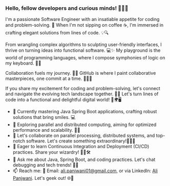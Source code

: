 ### Hello, fellow developers and curious minds! 👋👨‍💻

I'm a passionate Software Engineer with an insatiable appetite for coding and problem-solving. 🚀 When I'm not sipping on coffee ☕️, I'm immersed in crafting elegant solutions from lines of code. 💡🔍

From wrangling complex algorithms to sculpting user-friendly interfaces, I thrive on turning ideas into functional software. 💻✨ My playground is the world of programming languages, where I compose symphonies of logic on my keyboard. 🎹🎵

Collaboration fuels my journey. 👥🤝 GitHub is where I paint collaborative masterpieces, one commit at a time. 🎨👨‍🎨

If you share my excitement for coding and problem-solving, let's connect and navigate the evolving tech landscape together. 🌟🚀 Let's turn lines of code into a functional and delightful digital world! 🌈🌍🖥️

- 🔭 Currently mastering Java Spring Boot applications, crafting robust solutions that bring smiles. 💻
- 🌱 Exploring parallel and distributed computing, aiming for optimized performance and scalability. 🚀🌐
- 👯 Let's collaborate on parallel processing, distributed systems, and top-notch software. Let's create something extraordinary!🤝👨‍💼
- 🤔 Eager to learn Continuous Integration and Deployment (CI/CD) practices. Share your wizardry! 🧙‍♂️🛠️
- 💬 Ask me about Java, Spring Boot, and coding practices. Let's chat debugging and tech trends! 💬🧠
- 📫 Reach me: 🦉 Email: [ali.panjwani01@gmail.com](mailto:panjwani.ali01@gmail.com), or via LinkedIn: [Ali Panjwani](https://linkedin.com/in/ali-panjwani). Let's geek out! 🌐📧
<!--
**Ali-Panjwani/Ali-Panjwani** is a ✨ _special_ ✨ repository because its `README.md` (this file) appears on your GitHub profile.

Here are some ideas to get you started:

- 🔭 I’m currently working on ...
- 🌱 I’m currently learning ...
- 👯 I’m looking to collaborate on ...
- 🤔 I’m looking for help with ...
- 💬 Ask me about ...
- 📫 How to reach me: ...
- 😄 Pronouns: ...
- ⚡ Fun fact: ...
-->
